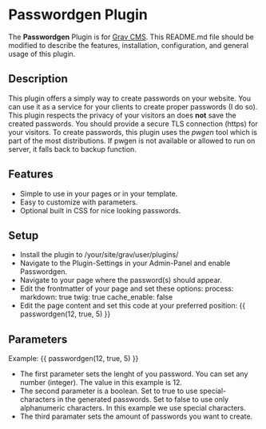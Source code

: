 # Passwordgen Plugin

The **Passwordgen** Plugin is for [Grav CMS](http://github.com/getgrav/grav).  This README.md file should be modified to describe the features, installation, configuration, and general usage of this plugin.

## Description

This plugin offers a simply way to create passwords on your website. You can use it as a service for your clients to create proper passwords (I do so). This plugin respects the privacy of your visitors an does **not** save the created passwords. You should provide a secure TLS connection (https) for your visitors. To create passwords, this plugin uses the *pwgen* tool which is part of the most distributions. If pwgen is not available or allowed to run on server, it falls back to backup function.

## Features

* Simple to use in your pages or in your template.
* Easy to customize with parameters.
* Optional built in CSS for nice looking passwords.

## Setup

* Install the plugin to /your/site/grav/user/plugins/
* Navigate to the Plugin-Settings in your Admin-Panel and enable Passwordgen.
* Navigate to your page where the password(s) should appear.
* Edit the frontmatter of your page and set these options:
 process:
    markdown: true
    twig: true
 cache_enable: false
* Edit the page content and set this code at your preferred position:
 {{ passwordgen(12, true, 5) }}

## Parameters

Example: {{ passwordgen(12, true, 5) }}

* The first parameter sets the lenght of you password. You can set any number (integer). The value in this example is 12.
* The second parameter is a boolean. Set to true to use special-characters in the generated passwords. Set to false to use only alphanumeric characters. In this example we use special characters.
* The third paramater sets the amount of passwords you want to create. 


